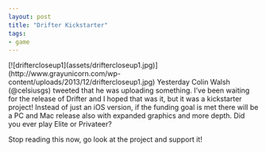 ```yaml
---
layout: post
title: "Drifter Kickstarter"
tags:
- game
---
```

<meta charset="utf-8"> 
[![driftercloseup1](assets/driftercloseup1.jpg)](http://www.grayunicorn.com/wp-content/uploads/2013/12/driftercloseup1.jpg)  
Yesterday Colin Walsh (@celsiusgs) tweeted that he was uploading something. I’ve been waiting for the release of Drifter and I hoped that was it, but it was a kickstarter project! Instead of just an iOS version, if the funding goal is met there will be a PC and Mac release also with expanded graphics and more depth. Did you ever play Elite or Privateer?

Stop reading this now, go look at the project and support it!  
 <script type="text/javascript"></p> <p> var _gaq = _gaq || [];<br /> _gaq.push(['_setAccount', 'UA-46719042-1']);<br /> _gaq.push(['_trackPageview']);</p> <p> (function() {<br /> var ga = document.createElement('script'); ga.type = 'text/javascript'; ga.async = true;<br /> ga.src = ('https:' == document.location.protocol ? 'https://ssl' : 'http://www') + '.google-analytics.com/ga.js';<br /> var s = document.getElementsByTagName('script')[0]; s.parentNode.insertBefore(ga, s);<br /> })();</p> <p></script>